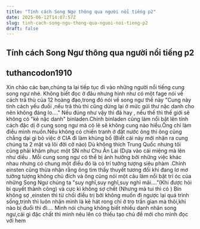 ```yaml
---
title: "Tính cách Song Ngư thông qua người nổi tiếng p2"
date: 2025-06-12T14:07:57Z
slug: tinh-cach-song-ngu-thong-qua-nguoi-noi-tieng-p2
draft: false
---
```


## Tính cách Song Ngư thông qua người nổi tiếng p2

## tuthancodon1910

Xin chào các bạn,chúng ta lại tiếp tục đi vào những người nổi tiếng cung song ngư nhé.
   Không biết đọc ở đâu nhưng hình như có một fage nói về cách trả thù của 12 hoàng đạo,trong đó nói về song ngư thế này "Cung này tính cách yếu đuối ,nếu trả thù thì cũng dừng lại ở mức gửi thư nặc danh cho nên không đáng lo...." Nếu đúng như vậy thì đã hay , nếu thế thì thế giới sẽ không có "kẻ nặc danh" binladen.Chính binladen cũng làm nổi bật lên tính cách đặc dị ở cung song ngư mà có lẽ sẽ không cung nào hiểu.Ông chỉ làm điều mình muốn.Nếu không có chiến tranh ở đất nước ông thì ông cũng chẳng dại gì bỏ việc ở CIA đi làm khủng bố (Biết cái này mới nhận ra cung chúng ta 2 mặt và lõi đời cỡ nào)
   Dù không thích Trung Quốc nhưng tôi cũng phải khâm phục một SN như Chu Ân Lai (Dựa vào cái miệng mà lên như diều .
   Mỗi cung song ngư có thể bị ảnh hưởng bởi những việc khác nhau nhưng có chung một điều đó là có trí tưởng tượng siêu phàm .Chính einsten cũng thừa nhận rằng ông tìm thấy thuyết tương đối khi đang lơ mơ tưởng tượng không chủ đích và ông cũng nói một câu làm nổi bật trí óc của những Song Ngư chúng ta "suy nghĩ,suy nghĩ,suy nghĩ mãi...."(Khi được hỏi bí quyết thành công) và cực kì không sợ chết (Nhưng mà tui thì có ) Bin không sợ ,einsten thì từ chối điều trị bởi không muốn đi ngược lại quá trình sống,trịnh thì luôn nhận mình là kẻ hát rong chỉ ở trọ trần gian mà thôi,khi nào bị đuổi thì đi.... 
   Mình nói chung không biết nhiều danh nhân song ngư,cái gì đặc chất thì mình nêu lên có thiếu tạo chủ đề mới cho mình đọc với hem